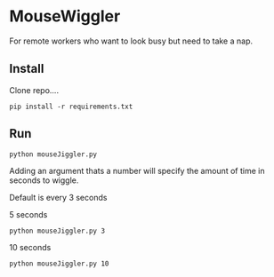 # MouseWiggler
For remote workers who want to look busy but need to take a nap. 

## Install

Clone repo....

```
pip install -r requirements.txt
```

## Run

```
python mouseJiggler.py
```

Adding an argument thats a number will specify the amount of time in seconds to wiggle.

Default is every 3 seconds

5 seconds
```
python mouseJiggler.py 3
```

10 seconds
```
python mouseJiggler.py 10
```